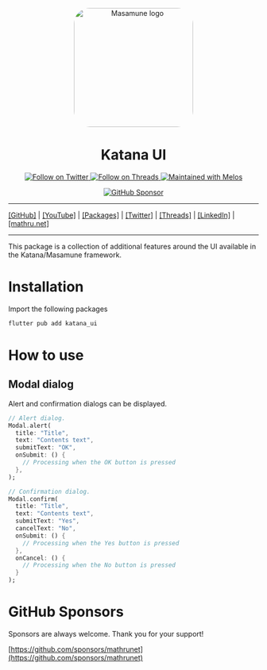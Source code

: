<p align="center">
  <a href="https://mathru.net">
    <img width="240px" src="https://raw.githubusercontent.com/mathrunet/flutter_masamune/master/.github/images/icon.png" alt="Masamune logo" style="border-radius: 32px"s><br/>
  </a>
  <h1 align="center">Katana UI</h1>
</p>

<p align="center">
  <a href="https://twitter.com/mathru">
    <img src="https://img.shields.io/static/v1?label=Twitter&message=Follow&logo=Twitter&color=1DA1F2&link=https://twitter.com/mathru" alt="Follow on Twitter" />
  </a>
  <a href="https://threads.net/@mathrunet">
    <img src="https://img.shields.io/static/v1?label=Threads&message=Follow&color=101010&link=https://threads.net/@mathrunet" alt="Follow on Threads" />
  </a>
  <a href="https://github.com/invertase/melos">
    <img src="https://img.shields.io/static/v1?label=maintained%20with&message=melos&color=FF1493&link=https://github.com/invertase/melos" alt="Maintained with Melos" />
  </a>
</p>

<p align="center">
  <a href="https://github.com/sponsors/mathrunet"><img src="https://img.shields.io/static/v1?label=Sponsor&message=%E2%9D%A4&logo=GitHub&color=ff69b4&link=https://github.com/sponsors/mathrunet" alt="GitHub Sponsor" /></a>
</p>

---

[[GitHub]](https://github.com/mathrunet) | [[YouTube]](https://www.youtube.com/c/mathrunetchannel) | [[Packages]](https://pub.dev/publishers/mathru.net/packages) | [[Twitter]](https://twitter.com/mathru) | [[Threads]](https://threads.net/@mathrunet) | [[LinkedIn]](https://www.linkedin.com/in/mathrunet/) | [[mathru.net]](https://mathru.net)

---

This package is a collection of additional features around the UI available in the Katana/Masamune framework.

# Installation

Import the following packages

```dart
flutter pub add katana_ui
```

# How to use

## Modal dialog

Alert and confirmation dialogs can be displayed.

```dart
// Alert dialog.
Modal.alert(
  title: "Title",
  text: "Contents text",
  submitText: "OK",
  onSubmit: () {
    // Processing when the OK button is pressed
  },
);

// Confirmation dialog.
Modal.confirm(
  title: "Title",
  text: "Contents text",
  submitText: "Yes",
  cancelText: "No",
  onSubmit: () {
    // Processing when the Yes button is pressed    
  },
  onCancel: () {
    // Processing when the No button is pressed
  }
);
```

# GitHub Sponsors

Sponsors are always welcome. Thank you for your support!

[https://github.com/sponsors/mathrunet](https://github.com/sponsors/mathrunet)
